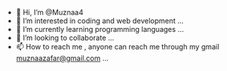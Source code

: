 - 👋 Hi, I’m @Muznaa4
- 👀 I’m interested in coding and web development ...
- 🌱 I’m currently learning programming languages ...
- 💞️ I’m looking to collaborate ...
- 📫 How to reach me , anyone can reach me through my gmail muznaazafar@gmail.com ...
<!---
Muznaa4/Muznaa4 is a ✨ special ✨ repository because its `README.md` (this file) appears on your GitHub profile.
You can click the Preview link to take a look at your changes.
--->
